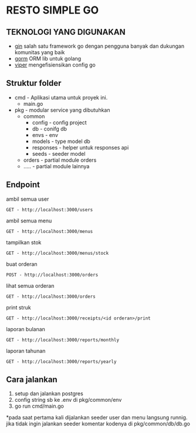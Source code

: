 # RESTO SIMPLE GO

## TEKNOLOGI YANG DIGUNAKAN

- [gin](https://gin-gonic.com/) salah satu framework go dengan pengguna banyak dan dukungan komunitas yang baik
- [gorm](https://gorm.io/) ORM lib untuk golang
- [viper](https://github.com/spf13/viper) mengefisiensikan config go

## Struktur folder

- cmd - Aplikasi utama untuk proyek ini.
  - main.go
- pkg - modular service yang dibutuhkan
  - common
    - config - config project
    - db - conifg db
    - envs - env
    - models - type model db
    - responses - helper untuk responses api
    - seeds - seeder model
  - orders - partial module orders
  - ..... - partial module lainnya

## Endpoint

ambil semua user

    GET - http://localhost:3000/users


ambil semua menu

    GET - http://localhost:3000/menus

tampilkan stok

    GET - http://localhost:3000/menus/stock

buat orderan

    POST - http://localhost:3000/orders

lihat semua orderan

    GET - http://localhost:3000/orders

print struk

    GET - http://localhost:3000/receipts/<id orderan>/print

laporan bulanan

    GET - http://localhost:3000/reports/monthly

laporan tahunan

    GET - http://localhost:3000/reports/yearly

## Cara jalankan
1. setup dan jalankan postgres
2. config string sb ke .env di pkg/common/env
3. go run cmd/main.go

*pada saat pertama kali dijalankan seeder user dan menu langsung runnig. jika tidak ingin jalankan seeder komentar kodenya di pkg/common/db/db.go